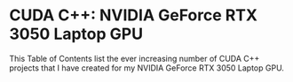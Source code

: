 # CUDA C++: NVIDIA GeForce RTX 3050 Laptop GPU

This Table of Contents list the ever increasing number of CUDA C++ projects that I have created for my NVIDIA GeForce RTX 3050 Laptop GPU.